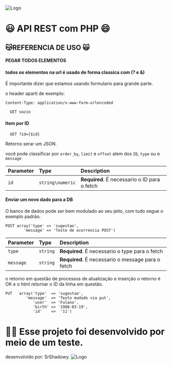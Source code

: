 
![Logo](https://i.imgur.com/NUUNkon.png)
# 😃 API REST com PHP  😄

## 😽REFERENCIA DE USO 🙀

#### PEGAR TODOS ELEMENTOS 

#### todos os elementos na url é usado de forma classica com (? e &) 

É importante dizer que estamos usando formulario para grande parte.

o header aparti de exemplo:

```header
Content-Type: application/x-www-form-urlencoded
```

```http
  GET vazio
```

#### Item por ID

```http
  GET ?id={$id}
```
Retorno serar um JSON.

você pode classificar por `order_by`, `limit` e `offset` alem dos `ID`, `type` ou e `message`

| Parameter | Type     | Description                       |
| :-------- | :------- | :-------------------------------- |
| `id`      | `string\numeric` | **Required**. É necessario o ID para o fetch |

#### Enviar um novo dado para a DB

O banco de dados pode ser bem modulado ao seu jeito, com tudo segue o exemplo padrão.

```http
POST array('type' => 'sugestao',
        'message' => 'Teste de ocorrencia POST')
```

| Parameter | Type     | Description                       |
| :-------- | :------- | :-------------------------------- |
| `type`      | `string` | **Required**. É necessario o type para o fetch |
| `message`      | `string` | **Required**. É necessario o message para o fetch |


o retorno em questão de processos de atualização e inserção o retorno é OK e o html retornar o ID da linha em questão.


```http
PUT   array('type'  => 'sugestao',
         'message'  => 'Texto mudado via put',
            'user'  => 'Fulano',
            'birth' => '1988-03-19',
            'id'    =>  '11')
```

# 😶‍🌫️ Esse projeto foi desenvolvido por meio de um teste.
desenvolvido por: SrShadowy.
![Logo](https://i.imgur.com/NUUNkon.png)
